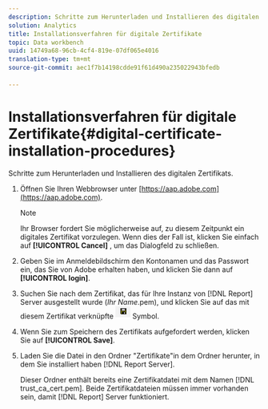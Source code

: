 ```yaml
---
description: Schritte zum Herunterladen und Installieren des digitalen Zertifikats.
solution: Analytics
title: Installationsverfahren für digitale Zertifikate
topic: Data workbench
uuid: 14749a68-96cb-4cf4-819e-07df065e4016
translation-type: tm+mt
source-git-commit: aec1f7b14198cdde91f61d490a235022943bfedb

---
```



# Installationsverfahren für digitale Zertifikate{#digital-certificate-installation-procedures}

Schritte zum Herunterladen und Installieren des digitalen Zertifikats.

1. Öffnen Sie Ihren Webbrowser unter [https://aap.adobe.com](https://aap.adobe.com).

   >[!NOTE]
   >
   >Ihr Browser fordert Sie möglicherweise auf, zu diesem Zeitpunkt ein digitales Zertifikat vorzulegen. Wenn dies der Fall ist, klicken Sie einfach auf **[!UICONTROL Cancel]** , um das Dialogfeld zu schließen.

1. Geben Sie im Anmeldebildschirm den Kontonamen und das Passwort ein, das Sie von Adobe erhalten haben, und klicken Sie dann auf **[!UICONTROL login]**.
1. Suchen Sie nach dem Zertifikat, das für Ihre Instanz von [!DNL Report] Server ausgestellt wurde (*Ihr Name*.pem), und klicken Sie auf das mit diesem Zertifikat verknüpfte ![](assets/btn_save_certificatedownload.PNG) Symbol.
1. Wenn Sie zum Speichern des Zertifikats aufgefordert werden, klicken Sie auf **[!UICONTROL Save]**.
1. Laden Sie die Datei in den Ordner &quot;Zertifikate&quot;in dem Ordner herunter, in dem Sie installiert haben [!DNL Report Server].

   Dieser Ordner enthält bereits eine Zertifikatdatei mit dem Namen [!DNL trust_ca_cert.pem]. Beide Zertifikatdateien müssen immer vorhanden sein, damit [!DNL Report] Server funktioniert.

